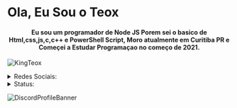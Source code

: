<h1>Ola, Eu Sou o Teox</h1>
<h4 align="center">Eu sou um programador de Node JS Porem sei o basico de Html,css,js,c,c++ e PowerShell Script, Moro atualmente em Curitiba PR e Começei a Estudar Programaçao no começo de 2021.</h3>

<p align="left"> <img src="https://komarev.com/ghpvc/?username=KingTeox&label=Profile%20views&color=c111e4&style=flat-square" alt="KingTeox" /> </p>
<details>
<summary>Redes Sociais:</summary>
<a href="https://twitter.com/KingTeox/" target="blank"> 
  <img src="https://cdn-icons-png.flaticon.com/128/733/733579.png" alt="KingTeox" height="40" width="40"/>
</a>
<a href="https://instagram.com/kingxteox/" target="blank"> 
  <img src="https://cdn-icons-png.flaticon.com/128/174/174855.png" alt="KingTeox" height="40" width="40"/>
</a>
<a href="https://www.facebook.com/profile.php?id=100008257969126" target="blank"> 
  <img src="https://cdn-icons-png.flaticon.com/512/733/733547.png" alt="KingTeox" height="40" width="40"/> 
</a>
</details>
<details>
<summary>Status:</summary>
<p>
  <img align="center" src="https://github-readme-stats.vercel.app/api?username=KingTeox&show_icons=true&theme=github_dark&locale=pt-br" alt="KingTeox" />
</p>
<p>
  <img align="left" src="https://github-readme-stats.vercel.app/api/top-langs?username=KingTeox&show_icons=true&theme=github_dark&locale=pt-br" alt="KingTeox" />
</p>
<p>
  <img align="center" src="https://github-readme-streak-stats.herokuapp.com/?user=KingTeox&theme=dark" alt="KingTeox" />
</p>
</details>

<a>![DiscordProfileBanner](https://discord.c99.nl/widget/theme-1/462980817040310283.png)</a>
